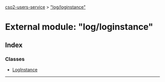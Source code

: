 [cso2-users-service](../README.md) > ["log/loginstance"](../modules/_log_loginstance_.md)

# External module: "log/loginstance"

## Index

### Classes

* [LogInstance](../classes/_log_loginstance_.loginstance.md)

---


